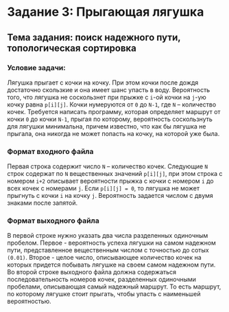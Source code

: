 # Задание 3: Прыгающая лягушка

## Тема задания: поиск надежного пути, топологическая сортировка

### Условие задачи:

Лягушка прыгает с кочки на кочку. При этом кочки после дождя достаточно скользкие и она имеет шанс упасть в воду. Вероятность того, что лягушка не соскользнет при прыжке с `i`-ой кочки на `j`-ую кочку равна `p[i][j]`. Кочки нумеруются от `0` до `N-1`, где `N` – количество кочек.
Требуется написать программу, которая определяет маршрут от кочки `0` до кочки `N-1`, прыгая по которому, вероятность соскользнуть для лягушки минимальна, причем известно, что как бы лягушка не прыгала, она никогда не может попасть на кочку, на которой уже была.

### Формат входного файла

Первая строка содержит число `N` – количество кочек. Следующие `N` строк содержат по `N` вещественных значений `p[i][j]`, при этом строка с номером `i+2` описывает вероятности прыжка с кочки с номером `i` до всех кочек с номерами `j`. Если `p[i][j] = 0`, то лягушка не может прыгнуть с кочки `i` на кочку `j`. Вероятность задается числом с двумя знаками после запятой.

### Формат выходного файла

В первой строке нужно указать два числа разделенных одиночным пробелом. Первое - вероятность успеха лягушки на самом надежном пути, представленное вещественным числом с точностью до сотых `(0.01)`. Второе - целое число, описывающее количество кочек на которых придется побывать лягушке на своем самом надежном пути.
Во второй строке выходного файла должна содержаться последовательность номеров кочек, разделенных одиночными пробелами, описывающая самый надежный маршрут. То есть маршрут, по которому лягушке стоит прыгать, чтобы упасть с наименьшей вероятностью.